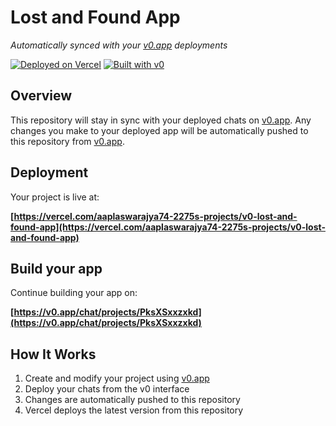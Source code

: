 # Lost and Found App

*Automatically synced with your [v0.app](https://v0.app) deployments*

[![Deployed on Vercel](https://img.shields.io/badge/Deployed%20on-Vercel-black?style=for-the-badge&logo=vercel)](https://vercel.com/aaplaswarajya74-2275s-projects/v0-lost-and-found-app)
[![Built with v0](https://img.shields.io/badge/Built%20with-v0.app-black?style=for-the-badge)](https://v0.app/chat/projects/PksXSxxzxkd)

## Overview

This repository will stay in sync with your deployed chats on [v0.app](https://v0.app).
Any changes you make to your deployed app will be automatically pushed to this repository from [v0.app](https://v0.app).

## Deployment

Your project is live at:

**[https://vercel.com/aaplaswarajya74-2275s-projects/v0-lost-and-found-app](https://vercel.com/aaplaswarajya74-2275s-projects/v0-lost-and-found-app)**

## Build your app

Continue building your app on:

**[https://v0.app/chat/projects/PksXSxxzxkd](https://v0.app/chat/projects/PksXSxxzxkd)**

## How It Works

1. Create and modify your project using [v0.app](https://v0.app)
2. Deploy your chats from the v0 interface
3. Changes are automatically pushed to this repository
4. Vercel deploys the latest version from this repository